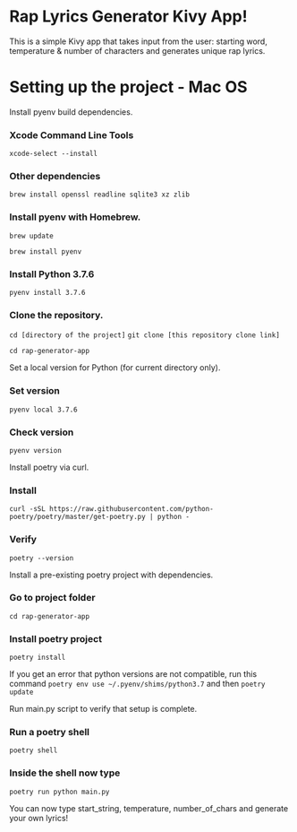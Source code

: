 # Rap Lyrics Generator Kivy App!

This is a simple Kivy app that takes input from the user: starting word, temperature & number of characters and generates unique rap lyrics.


# Setting up the project - Mac OS

Install pyenv build dependencies.

### Xcode Command Line Tools
```xcode-select --install```

### Other dependencies

```brew install openssl readline sqlite3 xz zlib```

### Install pyenv with Homebrew.

```brew update ```

```brew install pyenv```

### Install Python 3.7.6

```pyenv install 3.7.6```

### Clone the repository.

```cd [directory of the project]```
```git clone [this repository clone link]```

```cd rap-generator-app```

Set a local version for Python (for current directory only).

### Set version
```pyenv local 3.7.6```

### Check version
```pyenv version```

Install poetry via curl.

### Install
```curl -sSL https://raw.githubusercontent.com/python-poetry/poetry/master/get-poetry.py | python -```

### Verify
```poetry --version```

Install a pre-existing poetry project with dependencies.

### Go to project folder
```cd rap-generator-app```

### Install poetry project
```poetry install```

If you get an error that python versions are not compatible, run this command
```poetry env use ~/.pyenv/shims/python3.7```
and then
```poetry update```

Run main.py script to verify that setup is complete.

### Run a poetry shell
```poetry shell```

### Inside the shell now type
```poetry run python main.py```

You can now type start_string, temperature, number_of_chars and generate your own lyrics!

